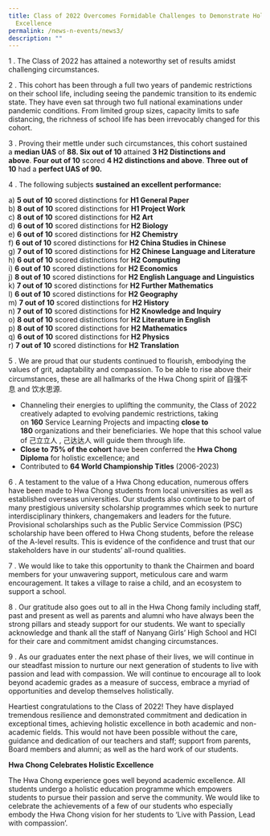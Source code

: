 ```yaml
---
title: Class of 2022 Overcomes Formidable Challenges to Demonstrate Holistic
  Excellence
permalink: /news-n-events/news3/
description: ""
---
```

1 \. The Class of 2022 has attained a noteworthy set of results amidst challenging circumstances.&nbsp;

2 \. This cohort has been through a full two years of pandemic restrictions on their school life, including seeing the pandemic transition to its endemic state. They have even sat through two full national examinations under pandemic conditions. From limited group sizes, capacity limits to safe distancing, the richness of school life has been irrevocably changed for this cohort.&nbsp;

3 \. Proving their mettle under such circumstances, this cohort sustained a&nbsp;**median UAS**&nbsp;of&nbsp;**88\. Six out of 10**&nbsp;attained&nbsp;**3 H2 Distinctions and above**.&nbsp;**Four out of 10**&nbsp;scored&nbsp;**4 H2 distinctions and above**.&nbsp;**Three out of 10**&nbsp;had a&nbsp;**perfect UAS of 90.**

4 \. The following subjects&nbsp;**sustained an excellent performance:**

a)&nbsp;**5 out of 10**&nbsp;scored distinctions for&nbsp;**H1 General Paper**&nbsp;<br>
b)&nbsp;**8 out of 10**&nbsp;scored distinctions&nbsp;for&nbsp;**H1 Project Work**<br>
c)&nbsp;**8 out of 10**&nbsp;scored distinctions for&nbsp;**H2 Art**<br>
d)&nbsp;**6 out of 10**&nbsp;scored distinctions for&nbsp;**H2 Biology**&nbsp;<br>
e)&nbsp;**6 out of 10**&nbsp;scored distinctions&nbsp;for&nbsp;**H2 Chemistry**&nbsp;<br>
f)&nbsp;**6 out of 10**&nbsp;scored distinctions&nbsp;for&nbsp;**H2 China Studies in Chinese**&nbsp;<br>
g)&nbsp;**7 out of 10**&nbsp;scored distinctions for&nbsp;**H2 Chinese Language and Literature**&nbsp;<br>
h)&nbsp;**6 out of 10**&nbsp;scored distinctions for&nbsp;**H2 Computing**&nbsp;<br>
i)&nbsp;**6 out of 10**&nbsp;scored distinctions for&nbsp;**H2 Economics**&nbsp;<br>
j)&nbsp;**8 out of 10**&nbsp;scored distinctions for&nbsp;**H2 English Language and Linguistics**<br>
k)&nbsp;**7 out of 10**&nbsp;scored distinctions for&nbsp;**H2 Further Mathematics**&nbsp;<br>
l)&nbsp;**6 out of 10**&nbsp;scored distinctions for&nbsp;**H2 Geography**<br>
m)&nbsp;**7 out of 10**&nbsp;scored distinctions for&nbsp;**H2 History**&nbsp;<br>
n)&nbsp;**7 out of 10**&nbsp;scored distinctions for&nbsp;**H2 Knowledge and Inquiry**<br>
o)&nbsp;**8 out of 10**&nbsp;scored distinctions for&nbsp;**H2 Literature in English**<br>
p)&nbsp;**8 out of 10**&nbsp;scored distinctions for&nbsp;**H2 Mathematics**<br>
q)&nbsp;**6 out of 10**&nbsp;scored distinctions for&nbsp;**H2 Physics**<br>
r)&nbsp;**7 out of 10**&nbsp;scored distinctions for&nbsp;**H2 Translation**

5 \. We are proud that our students continued to flourish, embodying the values of grit, adaptability and compassion. To be able to rise above their circumstances, these are all hallmarks of the Hwa Chong spirit of&nbsp;自强不息&nbsp;and&nbsp;饮水思源.&nbsp;

*   Channeling their energies to uplifting the community, the Class of 2022 creatively adapted to evolving pandemic restrictions, taking on&nbsp;**160**&nbsp;Service Learning Projects and impacting&nbsp;**close to 180**&nbsp;organizations and their beneficiaries. We hope that this school value of&nbsp;己立立人 ,&nbsp;己达达人 will guide them through life.
*   **Close to 75% of the cohort**&nbsp;have been conferred the&nbsp;**Hwa Chong Diploma**&nbsp;for holistic excellence; and
*   Contributed to&nbsp;**64 World Championship Titles**&nbsp;(2006-2023)

6 \. A testament to the value of a Hwa Chong education, numerous offers have been made to Hwa Chong students from local universities as well as established overseas universities. Our students also continue to be part of many prestigious university scholarship programmes which seek to nurture interdisciplinary thinkers, changemakers and leaders for the future. Provisional scholarships such as the Public Service Commission (PSC) scholarship have been offered to Hwa Chong students, before the release of the A-level results. This is evidence of the confidence and trust that our stakeholders have in our students’ all-round qualities.&nbsp;

7 \. We would like to take this opportunity to thank the Chairmen and board members for your unwavering support, meticulous care and warm encouragement. It takes a village to raise a child, and an ecosystem to support a school.&nbsp;

8 \. Our gratitude also goes out to all in the Hwa Chong family including staff, past and present as well as parents and alumni who have always been the strong pillars and steady support for our students. We want to specially acknowledge and thank all the staff of Nanyang Girls’ High School and HCI for their care and commitment amidst changing circumstances.&nbsp;

9 \. As our graduates enter the next phase of their lives, we will continue in our steadfast mission to nurture our next generation of students to live with passion and lead with compassion. We will continue to encourage all to look beyond academic grades as a measure of success, embrace a myriad of opportunities and develop themselves holistically.

Heartiest congratulations to the Class of 2022! They have displayed tremendous resilience and demonstrated commitment and dedication in exceptional times, achieving holistic excellence in both academic and non-academic fields. This would not have been possible without the care, guidance and dedication of our teachers and staff; support from parents, Board members and alumni; as well as the hard work of our students.

**Hwa Chong Celebrates Holistic Excellence**

The Hwa Chong experience goes well beyond academic excellence. All students undergo a holistic education programme which empowers students to pursue their passion and serve the community. We would like to celebrate the achievements of a few of our students who especially embody the Hwa Chong vision for her students to ‘Live with Passion, Lead with compassion’.

